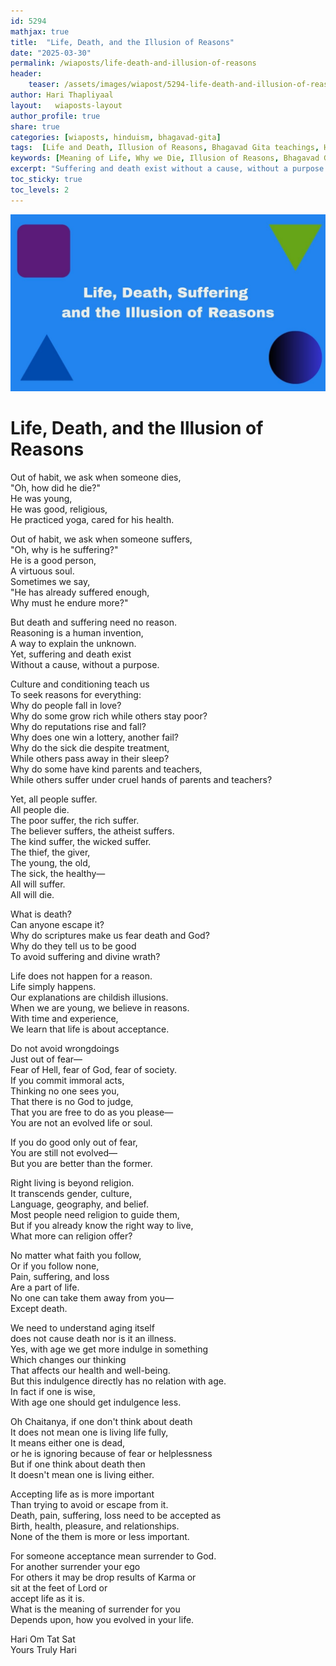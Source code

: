 ```yaml
---       
id: 5294
mathjax: true        
title:  "Life, Death, and the Illusion of Reasons"        
date: "2025-03-30"        
permalink: /wiaposts/life-death-and-illusion-of-reasons
header:        
    teaser: /assets/images/wiapost/5294-life-death-and-illusion-of-reasons.jpg               
author: Hari Thapliyaal        
layout:   wiaposts-layout        
author_profile: true        
share: true
categories: [wiaposts, hinduism, bhagavad-gita] 
tags:  [Life and Death, Illusion of Reasons, Bhagavad Gita teachings, Hinduism, Spirituality, Self-Inquiry, Spiritual Growth, Self-Discovery, Inner Peace]      
keywords: [Meaning of Life, Why we Die, Illusion of Reasons, Bhagavad Gita teachings on Life and Death, Yoga in Hinduism, Spiritual Inquiry, Self-Discovery, Inner Peace, Spiritual Growth, Self-Improvement]
excerpt: "Suffering and death exist without a cause, without a purpose. Culture and conditioning teach us to seek reasons for everything."
toc_sticky: true
toc_levels: 2
---
```


![Life, Death, and the Illusion of Reasons](/assets/images/wiapost/5294-life-death-and-illusion-of-reasons.jpg)

# **Life, Death, and the Illusion of Reasons**  

Out of habit, we ask when someone dies,  
"Oh, how did he die?"  
He was young,  
He was good, religious,  
He practiced yoga, cared for his health.  

Out of habit, we ask when someone suffers,  
"Oh, why is he suffering?"  
He is a good person,  
A virtuous soul.  
Sometimes we say,  
"He has already suffered enough,  
Why must he endure more?"  

But death and suffering need no reason.  
Reasoning is a human invention,  
A way to explain the unknown.  
Yet, suffering and death exist  
Without a cause, without a purpose.  

Culture and conditioning teach us  
To seek reasons for everything:  
Why do people fall in love?  
Why do some grow rich while others stay poor?  
Why do reputations rise and fall?  
Why does one win a lottery, another fail?  
Why do the sick die despite treatment,  
While others pass away in their sleep?  
Why do some have kind parents and teachers,  
While others suffer under 
cruel hands of parents and teachers?  

Yet, all people suffer.  
All people die.  
The poor suffer, the rich suffer.  
The believer suffers, the atheist suffers.  
The kind suffer, the wicked suffer.  
The thief, the giver,  
The young, the old,  
The sick, the healthy—  
All will suffer.  
All will die.  

What is death?  
Can anyone escape it?  
Why do scriptures make us fear death and God?  
Why do they tell us to be good  
To avoid suffering and divine wrath?  

Life does not happen for a reason.  
Life simply happens.  
Our explanations are childish illusions.  
When we are young, we believe in reasons.  
With time and experience,  
We learn that life is about acceptance.  

Do not avoid wrongdoings  
Just out of fear—  
Fear of Hell, fear of God, fear of society.  
If you commit immoral acts,  
Thinking no one sees you,  
That there is no God to judge,  
That you are free to do as you please—  
You are not an evolved life or soul.  

If you do good only out of fear,  
You are still not evolved—  
But you are better than the former.  

Right living is beyond religion.  
It transcends gender, culture,  
Language, geography, and belief.  
Most people need religion to guide them,  
But if you already know the right way to live,  
What more can religion offer?  

No matter what faith you follow,  
Or if you follow none,  
Pain, suffering, and loss  
Are a part of life.  
No one can take them away from you—  
Except death.  


We need to understand aging itself   
does not cause death nor is it an illness.  
Yes, with age we get more indulge in something  
Which changes our thinking   
That affects our health and well-being.  
But this indulgence directly has no relation with age.  
In fact if one is wise,  
With age one should get indulgence less.  

Oh Chaitanya, if one don't think about death   
It does not mean one is living life fully,  
It means either one is dead,   
or he is ignoring because of fear or helplessness  
But if one think about death then  
It doesn't mean one is living either.  

Accepting life as is more important   
Than trying to avoid or escape from it.  
Death, pain, suffering, loss need to be accepted as   
Birth, health, pleasure, and relationships.  
None of the them is more or less important.

For someone acceptance mean surrender to God.  
For another surrender your ego   
For others it may be 
drop results of Karma or    
sit at the feet of Lord or    
accept life as it is.  
What is the meaning of surrender for you  
Depends upon, how you evolved in your life.  


Hari Om Tat Sat   
Yours Truly Hari